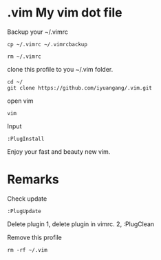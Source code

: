 # .vim My vim dot file
Backup your ~/.vimrc
```
cp ~/.vimrc ~/.vimrcbackup
```
```
rm ~/.vimrc
```

clone this profile to you ~/.vim folder.
```
cd ~/
git clone https://github.com/iyuangang/.vim.git
```

open vim
```
vim
```
Input
```
:PlugInstall
```
Enjoy your fast and beauty new vim.

# Remarks
Check update 
```
:PlugUpdate
```
Delete plugin 1, delete plugin in vimrc. 2, :PlugClean

Remove this profile 
```
rm -rf ~/.vim
```
